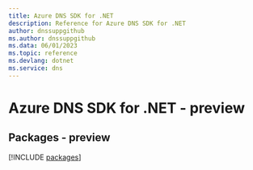```yaml
---
title: Azure DNS SDK for .NET
description: Reference for Azure DNS SDK for .NET
author: dnssuppgithub
ms.author: dnssuppgithub
ms.data: 06/01/2023
ms.topic: reference
ms.devlang: dotnet
ms.service: dns
---
```

# Azure DNS SDK for .NET - preview
## Packages - preview
[!INCLUDE [packages](dns-index.md)]